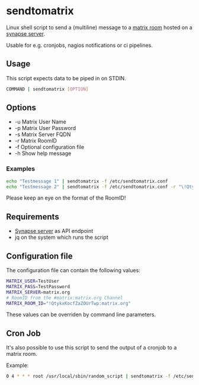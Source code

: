 # sendtomatrix

Linux shell script to send a (multiline) message to a [matrix room](https://matrix.org) hosted on a [synapse server](https://github.com/matrix-org/synapse).

Usable for e.g. cronjobs, nagios notifications or ci pipelines.

## Usage

This script expects data to be piped in on STDIN.

```bash
COMMAND | sendtomatrix [OPTION]
```

## Options

* -u Matrix User Name
* -p Matrix User Password
* -s Matrix Server FQDN
* -r Matrix RoomID
* -f Optional configuration file
* -h Show help message

### Examples

```bash
echo "Testmessage 1" | sendtomatrix -f /etc/sendtomatrix.conf
echo "Testmessage 2" | sendtomatrix -f /etc/sendtomatrix.conf -r "\!QtykxKocfZaZOUrTwp:matrix.org"
```

Please keep an eye on the format of the RoomID!

## Requirements

* [Synapse server](https://github.com/matrix-org/synapse) as API endpoint
* jq on the system which runs the script

## Configuration file

The configuration file can contain the following values:

```bash
MATRIX_USER=TestUser
MATRIX_PASS=TestPassword
MATRIX_SERVER=matrix.org
# RoomID from the #matrix:matrix.org Channel
MATRIX_ROOM_ID="!QtykxKocfZaZOUrTwp:matrix.org"
```

These values can be overriden by command line parameters.

## Cron Job

It's also possible to use this script to send the output of a cronjob to a matrix room.

Example:

```bash
0 4 * * * root /usr/local/sbin/random_script | sendtomatrix -f /etc/sendtomatrix.conf
```
